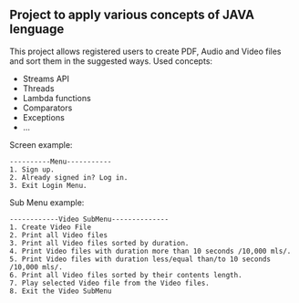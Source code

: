 ## Project to apply various concepts of JAVA lenguage
This project allows registered users to create PDF, Audio and Video files and sort them in the suggested ways.
Used concepts: 
  - Streams API 
  - Threads
  - Lambda functions
  - Comparators
  - Exceptions
  - ...

Screen example:
```
----------Menu-----------
1. Sign up.
2. Already signed in? Log in.
3. Exit Login Menu.
```

Sub Menu example:
```
------------Video SubMenu--------------
1. Create Video File
2. Print all Video files
3. Print all Video files sorted by duration.
4. Print Video files with duration more than 10 seconds /10,000 mls/.
5. Print Video files with duration less/equal than/to 10 seconds /10,000 mls/.
6. Print all Video files sorted by their contents length.
7. Play selected Video file from the Video files.
8. Exit the Video SubMenu

```
